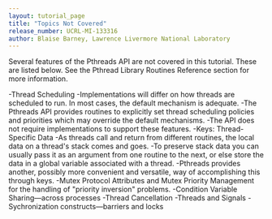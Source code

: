 ```yaml
---
layout: tutorial_page 
title: "Topics Not Covered"
release_number: UCRL-MI-133316
author: Blaise Barney, Lawrence Livermore National Laboratory
---
```

Several features of the Pthreads API are not covered in this tutorial. These are listed below. See the Pthread Library Routines Reference section for more information.

-Thread Scheduling
      -Implementations will differ on how threads are scheduled to run. In most cases, the default mechanism is adequate.
      -The Pthreads API provides routines to explicitly set thread scheduling policies and priorities which may override the default mechanisms.
      -The API does not require implementations to support these features.
-Keys: Thread-Specific Data
      -As threads call and return from different routines, the local data on a thread's stack comes and goes.
      -To preserve stack data you can usually pass it as an argument from one routine to the next, or else store the data in a global variable associated with a thread.
      -Pthreads provides another, possibly more convenient and versatile, way of accomplishing this through keys.
-Mutex Protocol Attributes and Mutex Priority Management for the handling of "priority inversion" problems.
     -Condition Variable Sharing—across processes
     -Thread Cancellation
     -Threads and Signals
     -Sychronization constructs—barriers and locks

